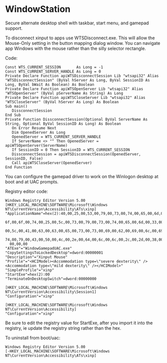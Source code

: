# WindowStation
Secure alternate desktop shell with taskbar, start menu, and gamepad support.

To disconnect xinput to apps use WTSDisconnect.exe.  This will allow the Mouse-Only setting in the button mapping dialog window.  You can navigate app Windows with the mouse rather than the silly selector rectangle.

Code:

```
Const WTS_CURRENT_SESSION       As Long = -1
Const WTS_CURRENT_SERVER_HANDLE As Long = 0
Private Declare Function apiWTSDisconnectSession Lib "wtsapi32" Alias "WTSDisconnectSession" (ByVal hServer As Long, ByVal SessionID As Long, ByVal bWait As Boolean) As Boolean
Private Declare Function apiWTSOpenServer Lib "wtsapi32" Alias "WTSOpenServer" (ByVal pServerName As String) As Long
Private Declare Function apiWTSCloseServer Lib "wtsapi32" Alias "WTSCloseServer" (ByVal hServer As Long) As Boolean
Sub main()
   DissconnectSession
End Sub
Private Function DissconnectSession(Optional ByVal ServerName As String, Optional ByVal SessionID As Long) As Boolean
   On Error Resume Next
   Dim OpenedServer As Long
   OpenedServer = WTS_CURRENT_SERVER_HANDLE
   If ServerName <> "" Then OpenedServer = apiWTSOpenServer(ServerName)
   If SessionID = 0 Then SessionID = WTS_CURRENT_SESSION
   DissconnectSession = apiWTSDisconnectSession(OpenedServer, SessionID, False)
   Call apiWTSCloseServer(OpenedServer)
End Function
```

You can configure the gamepad driver to work on the Winlogon desktop at boot and at UAC prompts.

Registry editor code:
```
Windows Registry Editor Version 5.00
[HKEY_LOCAL_MACHINE\SOFTWARE\Microsoft\Windows NT\CurrentVersion\Accessibility\ATs\xinp]
"ApplicationName"=hex(2):40,00,25,00,53,00,79,00,73,00,74,00,65,00,6d,00,52,00,\
  6f,00,6f,00,74,00,25,00,5c,00,73,00,79,00,73,00,74,00,65,00,6d,00,33,00,32,\
  00,5c,00,41,00,63,00,63,00,65,00,73,00,73,00,69,00,62,00,69,00,6c,00,69,00,\
  74,00,79,00,43,00,50,00,4c,00,2e,00,64,00,6c,00,6c,00,2c,00,2d,00,38,00,35,\
  00,00,00
"ATExe"="WindowGamepadUAC.exe"
"CopySettingsToLockedDesktop"=dword:00000001
"Description"="Xinput Mouse"
"Profile"="<HCIModel><Accommodation type=\"severe dexterity\" /><Accommodation type=\"mild dexterity\" /></HCIModel>"
"SimpleProfile"="xinp"
"StartExe"=hex(2):00
"TerminateOnDesktopSwitch"=dword:00000000

[HKEY_LOCAL_MACHINE\SOFTWARE\Microsoft\Windows NT\CurrentVersion\Accessibility\Session1]
"Configuration"="xinp"

[HKEY_LOCAL_MACHINE\SOFTWARE\Microsoft\Windows NT\CurrentVersion\Accessibility]
"Configuration"="xinp"
```

Be sure to edit the registry value for StartExe, after you import it into the registry, ie update the registry string rather than the hex.

To uninstall from boot/uac:
```
Windows Registry Editor Version 5.00
[-HKEY_LOCAL_MACHINE\SOFTWARE\Microsoft\Windows NT\CurrentVersion\Accessibility\ATs\xinp]
```
